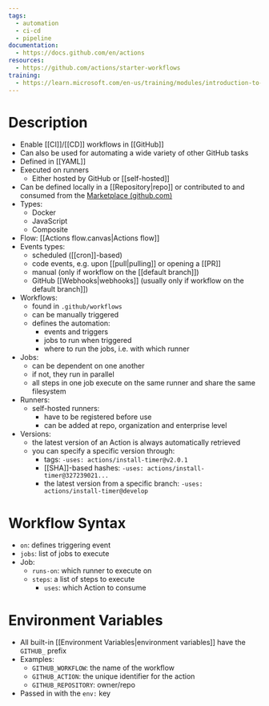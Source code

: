 ```yaml
---
tags:
  - automation
  - ci-cd
  - pipeline
documentation:
  - https://docs.github.com/en/actions
resources:
  - https://github.com/actions/starter-workflows
training:
  - https://learn.microsoft.com/en-us/training/modules/introduction-to-github-actions/
---
```

# Description
- Enable [[CI]]/[[CD]] workflows in [[GitHub]]
- Can also be used for automating a wide variety of other GitHub tasks
- Defined in [[YAML]]
- Executed on runners
	- Either hosted by GitHub or [[self-hosted]]
- Can be defined locally in a [[Repository|repo]] or contributed to and consumed from the [Marketplace (github.com)](https://github.com/marketplace?type=actions)
- Types:
	- Docker
	- JavaScript
	- Composite
- Flow: [[Actions flow.canvas|Actions flow]]
- Events types:
	- scheduled ([[cron]]-based)
	- code events, e.g. upon [[pull|pulling]] or opening a [[PR]]
	- manual (only if workflow on the [[default branch]])
	- GitHub [[Webhooks|webhooks]] (usually only if workflow on the default branch]])
- Workflows:
	- found in `.github/workflows`
	- can be manually triggered
	- defines the automation:
		- events and triggers
		- jobs to run when triggered
		- where to run the jobs, i.e. with which runner
- Jobs:
	- can be dependent on one another
	- if not, they run in parallel
	- all steps in one job execute on the same runner and share the same filesystem
- Runners:
	- self-hosted runners:
		- have to be registered before use
		- can be added at repo, organization and enterprise level
- Versions:
	- the latest version of an Action is always automatically retrieved
	- you can specify a specific version through:
		- tags: `-uses: actions/install-timer@v2.0.1`
		- [[SHA]]-based hashes: `-uses: actions/install-timer@327239021...`
		- the latest version from a specific branch: `-uses: actions/install-timer@develop`
# Workflow Syntax
- `on`: defines triggering event
- `jobs`: list of jobs to execute
- Job:
	- `runs-on`: which runner to execute on
	- `steps`: a list of steps to execute
		- `uses`: which Action to consume
# Environment Variables
- All built-in [[Environment Variables|environment variables]] have the `GITHUB_` prefix
- Examples:
	- `GITHUB_WORKFLOW`: the name of the workflow
	- `GITHUB_ACTION`: the unique identifier for the action
	- `GITHUB_REPOSITORY`: owner/repo
- Passed in with the `env:` key